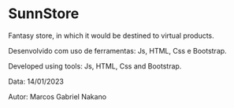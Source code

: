 # SunnStore
Fantasy store, in which it would be destined to virtual products.

Desenvolvido com uso de ferramentas: Js, HTML, Css e Bootstrap. 

Developed using tools: Js, HTML, Css and Bootstrap.

Data: 14/01/2023



Autor: Marcos Gabriel Nakano
